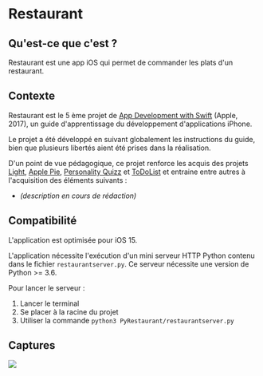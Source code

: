 # Restaurant

## Qu'est-ce que c'est ?

Restaurant est une app iOS qui permet de commander les plats d'un restaurant. 

## Contexte 

Restaurant est le 5 ème projet de [App Development with Swift](https://books.apple.com/us/book/app-development-with-swift/id1465002990) (Apple, 2017), un guide d'apprentissage du développement d'applications iPhone.

Le projet a été développé en suivant globalement les instructions du guide, bien que plusieurs libertés aient été prises dans la réalisation. 

D'un point de vue pédagogique, ce projet renforce les acquis des projets [Light](https://github.com/Ludophilia/Light), [Apple Pie](https://github.com/Ludophilia/Apple-Pie), [Personality Quizz](https://github.com/Ludophilia/PersonalityQuizz) et [ToDoList](https://github.com/Ludophilia/ToDoList) et entraine entre autres à l'acquisition des éléments suivants :

- *(description en cours de rédaction)*

## Compatibilité 

L'application est optimisée pour iOS 15.

L'application nécessite l'exécution d'un mini serveur HTTP Python contenu dans le fichier `restaurantserver.py`. Ce serveur nécessite une version de Python >= 3.6.

 Pour lancer le serveur :
 1. Lancer le terminal
 2. Se placer à la racine du projet
 3. Utiliser la commande `python3 PyRestaurant/restaurantserver.py`

## Captures

<img src="walkthough_iphone13.gif">

